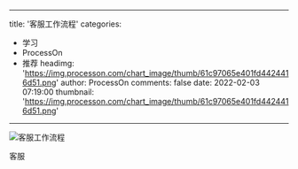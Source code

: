 
---
title: '客服工作流程'
categories: 
 - 学习
 - ProcessOn
 - 推荐
headimg: 'https://img.processon.com/chart_image/thumb/61c97065e401fd4424416d51.png'
author: ProcessOn
comments: false
date: 2022-02-03 07:19:00
thumbnail: 'https://img.processon.com/chart_image/thumb/61c97065e401fd4424416d51.png'
---

<div>   
<img class="thumb" alt="客服工作流程" src="https://img.processon.com/chart_image/thumb/61c97065e401fd4424416d51.png" referrerpolicy="no-referrer">
<p>客服</p>  
</div>
            